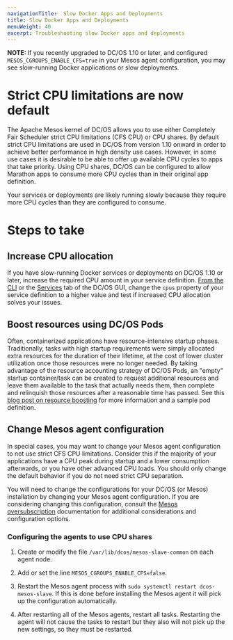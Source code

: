 ```yaml
---
navigationTitle:  Slow Docker Apps and Deployments
title: Slow Docker Apps and Deployments
menuWeight: 40
excerpt: Troubleshooting slow Docker apps and deployments
---
```


<p class="message--note"><strong>NOTE: </strong>If you recently upgraded to DC/OS 1.10 or later, and configured <code>MESOS_CGROUPS_ENABLE_CFS=true</code> in your Mesos agent configuration, you may see slow-running Docker applications or slow deployments.</p>

# Strict CPU limitations are now default

The Apache Mesos kernel of DC/OS allows you to use either Completely Fair Scheduler strict CPU limitations (CFS CPU) or CPU shares. By default strict CPU limitations are used in DC/OS from version 1.10 onward in order to achieve better performance in high density use cases. However, in some use cases it is desirable to be able to offer up available CPU cycles to apps that take priority. Using CPU shares, DC/OS can be configured to allow Marathon apps to consume more CPU cycles than in their original app definition.

Your services or deployments are likely running slowly because they require more CPU cycles than they are configured to consume. 

# Steps to take

## Increase CPU allocation

If you have slow-running Docker services or deployments on DC/OS 1.10 or later, increase the required CPU amount in your service definition. [From the CLI](/mesosphere/dcos/2.1/deploying-services/update-user-service/) or the [Services](/mesosphere/dcos/2.1/gui/services/) tab of the DC/OS GUI, change the `cpus` property of your service definition to a higher value and test if increased CPU allocation solves your issues.

## Boost resources using DC/OS Pods

Often, containerized applications have resource-intensive startup phases. Traditionally, tasks with high startup requirements were simply allocated extra resources for the duration of their lifetime, at the cost of lower cluster utilization once those resources were no longer needed. By taking advantage of the resource accounting strategy of DC/OS Pods, an "empty" startup container/task can be created to request additional resources and leave them available to the task that actually needs them, then complete and relinquish those resources after a reasonable time has passed. See this [blog post on resource boosting](https://mesosphere.com/blog/application-jvm-startup/) for more information and a sample pod definition.

## Change Mesos agent configuration

In special cases, you may want to change your Mesos agent configuration to not use strict CFS CPU limitations. Consider this if the majority of your applications have a CPU peak during startup and a lower consumption afterwards, or you have other advanced CPU loads. You should only change the default behavior if you do not need strict CPU separation.

You will need to change the configurations for your DC/OS (or Mesos) installation by changing your Mesos agent configuration. If you are considering changing this configuration, consult the [Mesos oversubscription](http://mesos.apache.org/documentation/latest/oversubscription/) documentation for additional considerations and configuration options.

### Configuring the agents to use CPU shares

1. Create or modify the file `/var/lib/dcos/mesos-slave-common` on each agent node.

1. Add or set the line `MESOS_CGROUPS_ENABLE_CFS=false`.

1. Restart the Mesos agent process with `sudo systemctl restart dcos-mesos-slave`. If this is done before installing the Mesos agent it will pick up the configuration automatically.

1. After restarting all of the Mesos agents, restart all tasks. Restarting the agent will not cause the tasks to restart but they also will not pick up the new settings, so they must be restarted.

